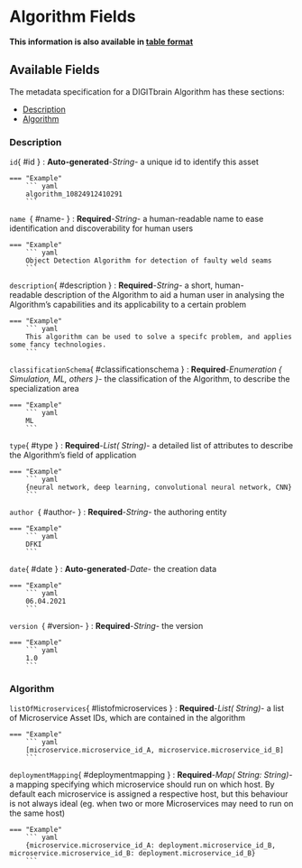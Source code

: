 <style>
  .md-content__button {
    display: none;
  }
</style>
# Algorithm Fields

**This information is also available in [table format](/tables/algorithm/)**


## Available Fields 

The metadata specification for a DIGITbrain Algorithm
has these sections:

- [Description](#description)
- [Algorithm](#algorithm)


### Description


`id`{ #id }
:   **Auto-generated**-*String*- a unique id to identify this asset

    === "Example"
        ``` yaml     
        algorithm_10824912410291
        ```

`name `{ #name- }
:   **Required**-*String*- a human-readable name to ease identification and discoverability for human users

    === "Example"
        ``` yaml     
        Object Detection Algorithm for detection of faulty weld seams
        ```

`description`{ #description }
:   **Required**-*String*- a short, human-readable description of the Algorithm to aid a human user in analysing the Algorithm’s capabilities and its applicability to a certain problem

    === "Example"
        ``` yaml     
        This algorithm can be used to solve a specifc problem, and applies some fancy technologies.
        ```

`classificationSchema`{ #classificationschema }
:   **Required**-*Enumeration { Simulation, ML, others }*- the classification of the Algorithm, to describe the specialization area

    === "Example"
        ``` yaml     
        ML
        ```

`type`{ #type }
:   **Required**-*List( String)*- a detailed list of attributes to describe the Algorithm’s field of application

    === "Example"
        ``` yaml     
        {neural network, deep learning, convolutional neural network, CNN}
        ```

`author `{ #author- }
:   **Required**-*String*- the authoring entity

    === "Example"
        ``` yaml     
        DFKI
        ```

`date`{ #date }
:   **Auto-generated**-*Date*- the creation data

    === "Example"
        ``` yaml     
        06.04.2021
        ```

`version `{ #version- }
:   **Required**-*String*- the version

    === "Example"
        ``` yaml     
        1.0
        ```


### Algorithm


`listOfMicroservices`{ #listofmicroservices }
:   **Required**-*List( String)*- a list of Microservice Asset IDs, which are contained in the algorithm

    === "Example"
        ``` yaml     
        [microservice.microservice_id_A, microservice.microservice_id_B]
        ```

`deploymentMapping`{ #deploymentmapping }
:   **Required**-*Map( String: String)*- a mapping specifying which microservice should run on which host. By default each microservice is assigned a respective host, but this behaviour is not always ideal (eg. when two or more Microservices may need to run on the same host)

    === "Example"
        ``` yaml     
        {microservice.microservice_id_A: deployment.microservice_id_B, microservice.microservice_id_B: deployment.microservice_id_B}
        ```
